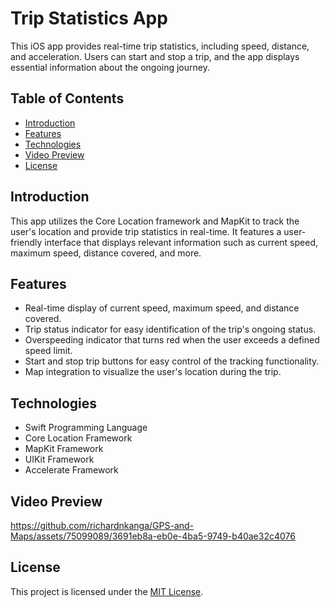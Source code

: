 # Trip Statistics App

This iOS app provides real-time trip statistics, including speed, distance, and acceleration. Users can start and stop a trip, and the app displays essential information about the ongoing journey.

## Table of Contents

- [Introduction](#introduction)
- [Features](#features)
- [Technologies](#technologies)
- [Video Preview](#video-preview)
- [License](#license)


## Introduction

This app utilizes the Core Location framework and MapKit to track the user's location and provide trip statistics in real-time. It features a user-friendly interface that displays relevant information such as current speed, maximum speed, distance covered, and more.

## Features

- Real-time display of current speed, maximum speed, and distance covered.
- Trip status indicator for easy identification of the trip's ongoing status.
- Overspeeding indicator that turns red when the user exceeds a defined speed limit.
- Start and stop trip buttons for easy control of the tracking functionality.
- Map integration to visualize the user's location during the trip.

## Technologies

- Swift Programming Language
- Core Location Framework
- MapKit Framework
- UIKit Framework
- Accelerate Framework



## Video Preview
https://github.com/richardnkanga/GPS-and-Maps/assets/75099089/3691eb8a-eb0e-4ba5-9749-b40ae32c4076





## License
This project is licensed under the [MIT License]([link-to-license](https://opensource.org/license/mit/)https://opensource.org/license/mit/).

